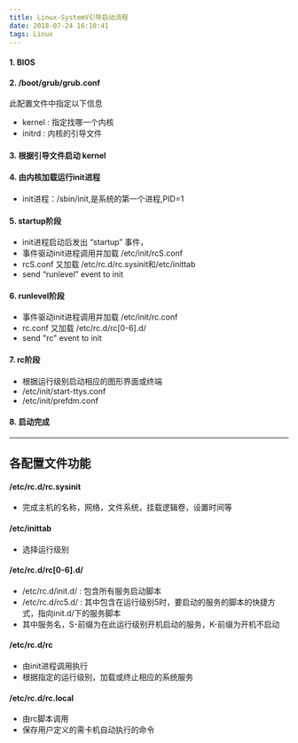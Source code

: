 ```yaml
---
title: Linux-SystemV引导启动流程
date: 2018-07-24 16:10:41
tags: Linux
---
```


#### 1. BIOS
#### 2. /boot/grub/grub.conf
此配置文件中指定以下信息

- kernel : 指定找哪一个内核
- initrd : 内核的引导文件

#### 3. 根据引导文件启动 kernel
#### 4. 由内核加载运行init进程

- init进程：/sbin/init,是系统的第一个进程,PID=1

#### 5. startup阶段

- init进程启动后发出 “startup” 事件，
- 事件驱动init进程调用并加载 /etc/init/rcS.conf
- rcS.conf 又加载 /etc/rc.d/rc.sysinit和/etc/inittab
- send “runlevel” event to init

#### 6. runlevel阶段

- 事件驱动init进程调用并加载 /etc/init/rc.conf
- rc.conf 又加载 /etc/rc.d/rc[0-6].d/
- send "rc" event to init

#### 7. rc阶段

- 根据运行级别启动相应的图形界面或终端
- /etc/init/start-ttys.conf
- /etc/init/prefdm.conf

#### 8. 启动完成

---

## 各配置文件功能
#### /etc/rc.d/rc.sysinit 
* 完成主机的名称，网络，文件系统，挂载逻辑卷，设置时间等

#### /etc/inittab
* 选择运行级别

#### /etc/rc.d/rc[0-6].d/
* /etc/rc.d/init.d/ : 包含所有服务启动脚本
* /etc/rc.d/rc5.d/  : 其中包含在运行级别5时，要启动的服务的脚本的快捷方式，指向init.d/下的服务脚本
* 其中服务名，S-前缀为在此运行级别开机启动的服务，K-前缀为开机不启动

#### /etc/rc.d/rc
* 由init进程调用执行
* 根据指定的运行级别，加载或终止相应的系统服务

#### /etc/rc.d/rc.local
* 由rc脚本调用
* 保存用户定义的需卡机自动执行的命令